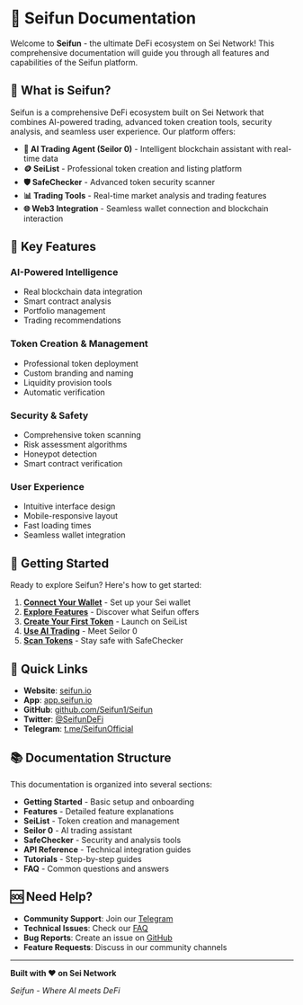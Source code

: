 # 🚀 Seifun Documentation

Welcome to **Seifun** - the ultimate DeFi ecosystem on Sei Network! This comprehensive documentation will guide you through all features and capabilities of the Seifun platform.

## 🌟 What is Seifun?

Seifun is a comprehensive DeFi ecosystem built on Sei Network that combines AI-powered trading, advanced token creation tools, security analysis, and seamless user experience. Our platform offers:

- **🤖 AI Trading Agent (Seilor 0)** - Intelligent blockchain assistant with real-time data
- **🪙 SeiList** - Professional token creation and listing platform
- **🛡️ SafeChecker** - Advanced token security scanner
- **📊 Trading Tools** - Real-time market analysis and trading features
- **🌐 Web3 Integration** - Seamless wallet connection and blockchain interaction

## 🎯 Key Features

### AI-Powered Intelligence
- Real blockchain data integration
- Smart contract analysis
- Portfolio management
- Trading recommendations

### Token Creation & Management
- Professional token deployment
- Custom branding and naming
- Liquidity provision tools
- Automatic verification

### Security & Safety
- Comprehensive token scanning
- Risk assessment algorithms
- Honeypot detection
- Smart contract verification

### User Experience
- Intuitive interface design
- Mobile-responsive layout
- Fast loading times
- Seamless wallet integration

## 🚀 Getting Started

Ready to explore Seifun? Here's how to get started:

1. **[Connect Your Wallet](getting-started/wallet-connection.md)** - Set up your Sei wallet
2. **[Explore Features](features/overview.md)** - Discover what Seifun offers
3. **[Create Your First Token](seilist/token-creation.md)** - Launch on SeiList
4. **[Use AI Trading](seilor/ai-trading.md)** - Meet Seilor 0
5. **[Scan Tokens](safechecker/token-scanning.md)** - Stay safe with SafeChecker

## 🔗 Quick Links

- **Website**: [seifun.io](https://seifun.io)
- **App**: [app.seifun.io](https://app.seifun.io)
- **GitHub**: [github.com/Seifun1/Seifun](https://github.com/Seifun1/Seifun)
- **Twitter**: [@SeifunDeFi](https://twitter.com/SeifunDeFi)
- **Telegram**: [t.me/SeifunOfficial](https://t.me/SeifunOfficial)

## 📚 Documentation Structure

This documentation is organized into several sections:

- **Getting Started** - Basic setup and onboarding
- **Features** - Detailed feature explanations
- **SeiList** - Token creation and management
- **Seilor 0** - AI trading assistant
- **SafeChecker** - Security and analysis tools
- **API Reference** - Technical integration guides
- **Tutorials** - Step-by-step guides
- **FAQ** - Common questions and answers

## 🆘 Need Help?

- **Community Support**: Join our [Telegram](https://t.me/SeifunOfficial)
- **Technical Issues**: Check our [FAQ](faq/common-issues.md)
- **Bug Reports**: Create an issue on [GitHub](https://github.com/Seifun1/Seifun/issues)
- **Feature Requests**: Discuss in our community channels

---

**Built with ❤️ on Sei Network**

*Seifun - Where AI meets DeFi*